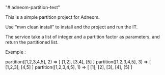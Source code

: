 "# adneom-partition-test" 


This is a simple partition project for Adneom.

Use "mvn clean install" to install and the project and run the IT.

The service take a list of integer and a partition factor as parameters, and return the partitioned list.

Exemple : 

partition([1,2,3,4,5], 2)   =>    [ [1,2], [3,4], [5] ] 
partition([1,2,3,4,5], 3)   =>    [ [1,2,3], [4,5] ] 
partition([1,2,3,4,5], 1)   =>    [ [1], [2], [3], [4], [5] ] 

